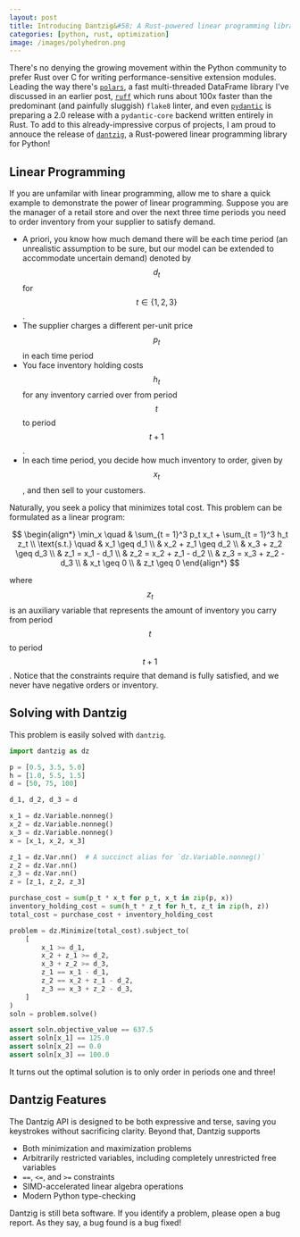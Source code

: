 ```yaml
---
layout: post
title: Introducing Dantzig&#58; A Rust-powered linear programming library for Python
categories: [python, rust, optimization]
image: /images/polyhedron.png
---
```


There's no denying the growing movement within the Python community to prefer Rust over C for writing performance-sensitive extension modules. Leading the way there's [`polars`](https://github.com/pola-rs/polars), a fast multi-threaded DataFrame library I've discussed in an earlier post, [`ruff`](https://github.com/charliermarsh/ruff) which runs about 100x faster than the predominant (and painfully sluggish) `flake8` linter, and even [`pydantic`](https://github.com/pydantic/pydantic) is preparing a 2.0 release with a `pydantic-core` backend written entirely in Rust.  To add to this already-impressive corpus of projects, I am proud to annouce the release of [`dantzig`](https://github.com/matteosantama/dantzig), a Rust-powered linear programming library for Python! 

## Linear Programming

If you are unfamilar with linear programming, allow me to share a quick example to demonstrate the power of linear programming. Suppose you are the manager of a retail store and over the next three time periods you need to order inventory from your supplier to satisfy demand. 

- A priori, you know how much demand there will be each time period (an unrealistic assumption to be sure, but our model can be extended to accommodate uncertain demand) denoted by $$d_t$$ for $$t \in \{1, 2, 3\}$$. 
- The supplier charges a different per-unit price $$p_t$$ in each time period
- You face inventory holding costs $$h_t$$ for any inventory carried over from period $$t$$ to period $$t + 1$$.
- In each time period, you decide how much inventory to order, given by $$x_t$$, and then sell to your customers.

Naturally, you seek a policy that minimizes total cost. This problem can be formulated as a linear program:

$$
\begin{align*}
\min_x \quad & \sum_{t = 1}^3 p_t x_t + \sum_{t = 1}^3 h_t z_t \\
\text{s.t.} \quad & x_1 \geq d_1 \\
& x_2 + z_1 \geq d_2 \\
& x_3 + z_2 \geq d_3 \\
& z_1 = x_1 - d_1 \\
& z_2 = x_2 + z_1 - d_2 \\
& z_3 = x_3 + z_2 - d_3 \\
& x_t \geq 0 \\
& z_t \geq 0
\end{align*}
$$

where $$z_t$$ is an auxiliary variable that represents the amount of inventory you carry from period $$t$$ to period $$t + 1$$. Notice that the constraints require that demand is fully satisfied, and we never have negative orders or inventory.

## Solving with Dantzig

This problem is easily solved with `dantzig`.

```python
import dantzig as dz

p = [0.5, 3.5, 5.0]
h = [1.0, 5.5, 1.5]
d = [50, 75, 100]

d_1, d_2, d_3 = d

x_1 = dz.Variable.nonneg()
x_2 = dz.Variable.nonneg()
x_3 = dz.Variable.nonneg()
x = [x_1, x_2, x_3]

z_1 = dz.Var.nn()  # A succinct alias for `dz.Variable.nonneg()`
z_2 = dz.Var.nn()
z_3 = dz.Var.nn()
z = [z_1, z_2, z_3]

purchase_cost = sum(p_t * x_t for p_t, x_t in zip(p, x))
inventory_holding_cost = sum(h_t * z_t for h_t, z_t in zip(h, z))
total_cost = purchase_cost + inventory_holding_cost

problem = dz.Minimize(total_cost).subject_to(
    [
        x_1 >= d_1,
        x_2 + z_1 >= d_2,
        x_3 + z_2 >= d_3,
        z_1 == x_1 - d_1,
        z_2 == x_2 + z_1 - d_2,
        z_3 == x_3 + z_2 - d_3,
    ]
)
soln = problem.solve()

assert soln.objective_value == 637.5
assert soln[x_1] == 125.0
assert soln[x_2] == 0.0
assert soln[x_3] == 100.0
```

It turns out the optimal solution is to only order in periods one and three!

## Dantzig Features

The Dantzig API is designed to be both expressive and terse, saving you keystrokes without sacrificing clarity. Beyond that, Dantzig supports

- Both minimization and maximization problems
- Arbitrarily restricted variables, including completely unrestricted free variables
- `==`, `<=`, and `>=` constraints
- SIMD-accelerated linear algebra operations
- Modern Python type-checking

Dantzig is still beta software. If you identify a problem, please open a bug report. As they say, a bug found is a bug fixed!